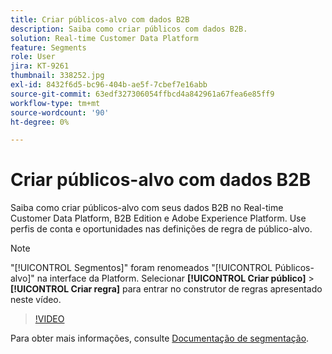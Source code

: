 ```yaml
---
title: Criar públicos-alvo com dados B2B
description: Saiba como criar públicos com dados B2B.
solution: Real-time Customer Data Platform
feature: Segments
role: User
jira: KT-9261
thumbnail: 338252.jpg
exl-id: 8432f6d5-bc96-404b-ae5f-7cbef7e16abb
source-git-commit: 63edf327306054ffbcd4a842961a67fea6e85ff9
workflow-type: tm+mt
source-wordcount: '90'
ht-degree: 0%

---
```


# Criar públicos-alvo com dados B2B

Saiba como criar públicos-alvo com seus dados B2B no Real-time Customer Data Platform, B2B Edition e Adobe Experience Platform. Use perfis de conta e oportunidades nas definições de regra de público-alvo.

>[!NOTE]
>
> &quot;[!UICONTROL Segmentos]&quot; foram renomeados &quot;[!UICONTROL Públicos-alvo]&quot; na interface da Platform. Selecionar **[!UICONTROL Criar público]** > **[!UICONTROL Criar regra]** para entrar no construtor de regras apresentado neste vídeo.

>[!VIDEO](https://video.tv.adobe.com/v/338252?quality=12&learn=on)

Para obter mais informações, consulte [Documentação de segmentação](https://experienceleague.adobe.com/docs/experience-platform/rtcdp/profile/profile-browse.html).
